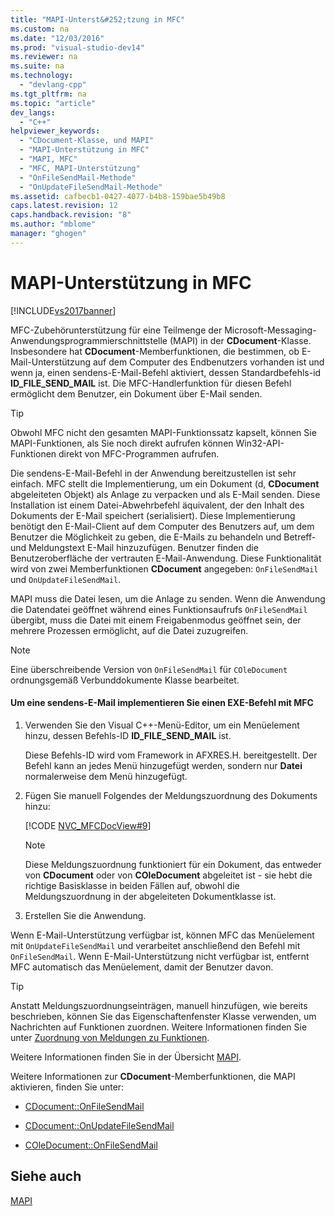 ```yaml
---
title: "MAPI-Unterst&#252;tzung in MFC"
ms.custom: na
ms.date: "12/03/2016"
ms.prod: "visual-studio-dev14"
ms.reviewer: na
ms.suite: na
ms.technology: 
  - "devlang-cpp"
ms.tgt_pltfrm: na
ms.topic: "article"
dev_langs: 
  - "C++"
helpviewer_keywords: 
  - "CDocument-Klasse, und MAPI"
  - "MAPI-Unterstützung in MFC"
  - "MAPI, MFC"
  - "MFC, MAPI-Unterstützung"
  - "OnFileSendMail-Methode"
  - "OnUpdateFileSendMail-Methode"
ms.assetid: cafbecb1-0427-4077-b4b8-159bae5b49b8
caps.latest.revision: 12
caps.handback.revision: "8"
ms.author: "mblome"
manager: "ghogen"
---
```

# MAPI-Unterst&#252;tzung in MFC
[!INCLUDE[vs2017banner](../assembler/inline/includes/vs2017banner.md)]

MFC\-Zubehörunterstützung für eine Teilmenge der Microsoft\-Messaging\-Anwendungsprogrammierschnittstelle \(MAPI\) in der **CDocument**\-Klasse.  Insbesondere hat **CDocument**\-Memberfunktionen, die bestimmen, ob E\-Mail\-Unterstützung auf dem Computer des Endbenutzers vorhanden ist und wenn ja, einen sendens\-E\-Mail\-Befehl aktiviert, dessen Standardbefehls\-id **ID\_FILE\_SEND\_MAIL** ist.  Die MFC\-Handlerfunktion für diesen Befehl ermöglicht dem Benutzer, ein Dokument über E\-Mail senden.  
  
> [!TIP]
>  Obwohl MFC nicht den gesamten MAPI\-Funktionssatz kapselt, können Sie MAPI\-Funktionen, als Sie noch direkt aufrufen können Win32\-API\-Funktionen direkt von MFC\-Programmen aufrufen.  
  
 Die sendens\-E\-Mail\-Befehl in der Anwendung bereitzustellen ist sehr einfach.  MFC stellt die Implementierung, um ein Dokument \(d, **CDocument** abgeleiteten Objekt\) als Anlage zu verpacken und als E\-Mail senden.  Diese Installation ist einem Datei\-Abwehrbefehl äquivalent, der den Inhalt des Dokuments der E\-Mail speichert \(serialisiert\).  Diese Implementierung benötigt den E\-Mail\-Client auf dem Computer des Benutzers auf, um dem Benutzer die Möglichkeit zu geben, die E\-Mails zu behandeln und Betreff\- und Meldungstext E\-Mail hinzuzufügen.  Benutzer finden die Benutzeroberfläche der vertrauten E\-Mail\-Anwendung.  Diese Funktionalität wird von zwei Memberfunktionen **CDocument** angegeben: `OnFileSendMail` und `OnUpdateFileSendMail`.  
  
 MAPI muss die Datei lesen, um die Anlage zu senden.  Wenn die Anwendung die Datendatei geöffnet während eines Funktionsaufrufs `OnFileSendMail` übergibt, muss die Datei mit einem Freigabenmodus geöffnet sein, der mehrere Prozessen ermöglicht, auf die Datei zuzugreifen.  
  
> [!NOTE]
>  Eine überschreibende Version von `OnFileSendMail` für `COleDocument` ordnungsgemäß Verbunddokumente Klasse bearbeitet.  
  
#### Um eine sendens\-E\-Mail implementieren Sie einen EXE\-Befehl mit MFC  
  
1.  Verwenden Sie den Visual C\+\+\-Menü\-Editor, um ein Menüelement hinzu, dessen Befehls\-ID **ID\_FILE\_SEND\_MAIL** ist.  
  
     Diese Befehls\-ID wird vom Framework in AFXRES.H. bereitgestellt.  Der Befehl kann an jedes Menü hinzugefügt werden, sondern nur **Datei** normalerweise dem Menü hinzugefügt.  
  
2.  Fügen Sie manuell Folgendes der Meldungszuordnung des Dokuments hinzu:  
  
     [!CODE [NVC_MFCDocView#9](../CodeSnippet/VS_Snippets_Cpp/NVC_MFCDocView#9)]  
  
    > [!NOTE]
    >  Diese Meldungszuordnung funktioniert für ein Dokument, das entweder von **CDocument** oder von **COleDocument** abgeleitet ist \- sie hebt die richtige Basisklasse in beiden Fällen auf, obwohl die Meldungszuordnung in der abgeleiteten Dokumentklasse ist.  
  
3.  Erstellen Sie die Anwendung.  
  
 Wenn E\-Mail\-Unterstützung verfügbar ist, können MFC das Menüelement mit `OnUpdateFileSendMail` und verarbeitet anschließend den Befehl mit `OnFileSendMail`.  Wenn E\-Mail\-Unterstützung nicht verfügbar ist, entfernt MFC automatisch das Menüelement, damit der Benutzer davon.  
  
> [!TIP]
>  Anstatt Meldungszuordnungseinträgen, manuell hinzufügen, wie bereits beschrieben, können Sie das Eigenschaftenfenster Klasse verwenden, um Nachrichten auf Funktionen zuordnen.  Weitere Informationen finden Sie unter [Zuordnung von Meldungen zu Funktionen](../mfc/reference/mapping-messages-to-functions.md).  
  
 Weitere Informationen finden Sie in der Übersicht [MAPI](../mfc/mapi.md).  
  
 Weitere Informationen zur **CDocument**\-Memberfunktionen, die MAPI aktivieren, finden Sie unter:  
  
-   [CDocument::OnFileSendMail](../Topic/CDocument::OnFileSendMail.md)  
  
-   [CDocument::OnUpdateFileSendMail](../Topic/CDocument::OnUpdateFileSendMail.md)  
  
-   [COleDocument::OnFileSendMail](../Topic/COleDocument::OnFileSendMail.md)  
  
## Siehe auch  
 [MAPI](../mfc/mapi.md)
